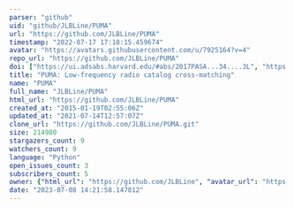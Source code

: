 ```yaml
---
parser: "github"
uid: "github/JLBLine/PUMA"
url: "https://github.com/JLBLine/PUMA"
timestamp: "2022-07-17 17:18:15.459674"
avatar: "https://avatars.githubusercontent.com/u/7925164?v=4"
repo_url: "https://github.com/JLBLine/PUMA"
doi: ["https://ui.adsabs.harvard.edu/#abs/2017PASA...34....3L", "https://ui.adsabs.harvard.edu/abs/2018ascl.soft07022L/abstract"]
title: "PUMA: Low-frequency radio catalog cross-matching"
name: "PUMA"
full_name: "JLBLine/PUMA"
html_url: "https://github.com/JLBLine/PUMA"
created_at: "2015-01-19T02:55:06Z"
updated_at: "2021-07-14T12:57:07Z"
clone_url: "https://github.com/JLBLine/PUMA.git"
size: 214980
stargazers_count: 9
watchers_count: 9
language: "Python"
open_issues_count: 3
subscribers_count: 5
owner: {"html_url": "https://github.com/JLBLine", "avatar_url": "https://avatars.githubusercontent.com/u/7925164?v=4", "login": "JLBLine", "type": "User"}
date: "2023-07-08 14:21:58.147812"
---
```

